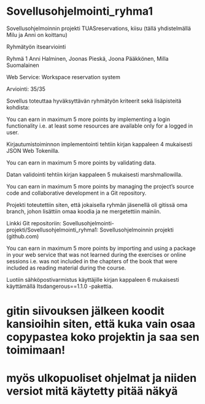 # Sovellusohjelmointi_ryhma1
Sovellusohjelmoinnin projekti
TUASreservations, kiisu (tällä yhdistelmällä Milu ja Anni on koittanu)

Ryhmätyön itsearviointi

Ryhmä 1
Anni Halminen, Joonas Pieskä, Joona Pääkkönen, Milla Suomalainen

Web Service: Workspace reservation system

Arviointi: 35/35

Sovellus toteuttaa hyväksyttävän ryhmätyön kriteerit sekä lisäpisteitä kohdista:

You can earn in maximum 5 more points by implementing a login functionality i.e. at least some resources are available only for a logged in user.

Kirjautumistoiminnon implementointi tehtiin kirjan kappaleen 4 mukaisesti JSON Web Tokenilla.

You can earn in maximum 5 more points by validating data.

Datan validointi tehtiin kirjan kappaleen 5 mukaisesti marshmallowilla.

You can earn in maximum 5 more points by managing the project’s source code and collaborative development in a Git repository.

Projekti toteutettiin siten, että jokaisella ryhmän jäsenellä oli gitissä oma branch, johon lisättiin omaa koodia ja ne mergetettiin mainiin. 

Linkki Git repositoriin: Sovellusohjelmointi-projekti/Sovellusohjelmointi_ryhma1: Sovellusohjelmoinnin projekti (github.com)

You can earn in maximum 5 more points by importing and using a package in your web service that was not learned during the exercises or online sessions i.e. was not included in the chapters of the book that were included as reading material during the course. 

Luotiin sähköpostivarmistus käyttäjille kirjan kappaleen 6 mukaisesti käyttämällä Itsdangerous==1.1.0 -pakettia.

# gitin siivouksen jälkeen koodit kansioihin siten, että kuka vain osaa copypastea koko projektin ja saa sen toimimaan!
# myös ulkopuoliset ohjelmat ja niiden versiot mitä käytetty pitää näkyä
